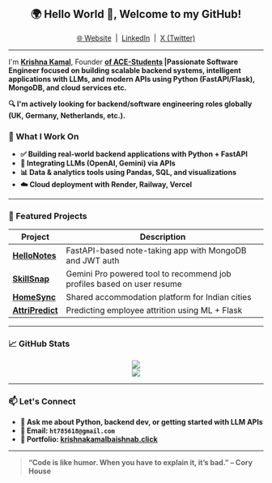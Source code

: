 <h2 align="center">🌍 Hello World 👋, Welcome to my GitHub!</h2>

<p align="center">
  <a href="https://krishnakamalbaishnab.click/">🌐 Website</a> &nbsp;|&nbsp;
  <a href="https://www.linkedin.com/in/krishnakamalbaishnab/">LinkedIn</a> &nbsp;|&nbsp;
  <a href="https://x.com/kkamalbaishnab">X (Twitter)</a>
</p>

---

I'm <b><a href="https://krishnakamalbaishnab.click/">Krishna Kamal</a></b>, Founder <b><a href="https://ace-kohl.vercel.app/">of ACE-Students<a><b>  |Passionate <b>Software Engineer</b> focused on building scalable backend systems, intelligent applications with LLMs, and modern APIs using Python (FastAPI/Flask), MongoDB, and cloud services etc.

🔍 I'm actively looking for backend/software engineering roles globally (UK, Germany, Netherlands, etc.).

### 🧠 What I Work On
- ✅ Building real-world backend applications with **Python + FastAPI**
- 🔗 Integrating **LLMs (OpenAI, Gemini)** via APIs
- 📊 Data & analytics tools using **Pandas, SQL, and visualizations**
- ☁️ Cloud deployment with **Render, Railway, Vercel**

---

### 🚀 Featured Projects

| Project | Description |
|--------|-------------|
| [**HelloNotes**](https://github.com/krishnakamalbaishnab/helloNotes) | FastAPI-based note-taking app with MongoDB and JWT auth |
| [**SkillSnap**](#) | Gemini Pro powered tool to recommend job profiles based on user resume|
| [**HomeSync**](#) |  Shared accommodation platform for Indian cities |
| [**AttriPredict**](https://github.com/krishnakamalbaishnab/AttriPredict) | Predicting employee attrition using ML + Flask |

---

### 📈 GitHub Stats

<p align="center">
  <img src="https://github-readme-stats.vercel.app/api?username=krishnakamalbaishnab&show_icons=true&theme=transparent" />
  <br />
  <img src="https://github-readme-stats.vercel.app/api/top-langs/?username=krishnakamalbaishnab&layout=compact&hide_border=true&langs_count=10&theme=transparent" />
</p>

---

### 📫 Let's Connect
- 💬 Ask me about Python, backend dev, or getting started with LLM APIs
- 📮 Email: `ht785618@gmail.com`
- 🔗 Portfolio: [krishnakamalbaishnab.click](https://krishnakamalbaishnab.click)

---

> “Code is like humor. When you have to explain it, it’s bad.” – Cory House
